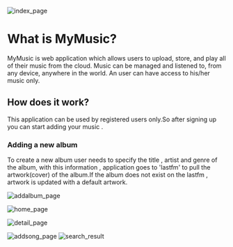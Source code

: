 ![index_page](https://cloud.githubusercontent.com/assets/22799847/26198609/930ac5aa-3bbe-11e7-8e83-b2f006c7cd74.PNG)

# What is MyMusic?

MyMusic is web application which allows users to upload, store, and play all of their music from the cloud. Music can be managed and listened to, from any device, anywhere in the world. An user can have access to  his/her music only.

## How does it work?

This application can be used by registered users only.So after signing up you can start adding your music .

### Adding a new album

To create a new album user needs to specify the title , artist and genre of the album, with this information , application goes to 'lastfm' to pull the artwork(cover) of the album.If the album does not exist on the lastfm , artwork is updated with a default artwork.

![addalbum_page](https://cloud.githubusercontent.com/assets/22799847/26198799/66f91060-3bbf-11e7-9206-6e64ba765cde.PNG)

![home_page](https://cloud.githubusercontent.com/assets/22799847/26198802/66fcbbd4-3bbf-11e7-9030-940273a57448.PNG)


![detail_page](https://cloud.githubusercontent.com/assets/22799847/26198803/66fcb97c-3bbf-11e7-822c-bde789479dd8.PNG)

![addsong_page](https://cloud.githubusercontent.com/assets/22799847/26198801/66fc4190-3bbf-11e7-99da-0e8389d1785a.PNG)
![search_result](https://cloud.githubusercontent.com/assets/22799847/26198800/66f9e300-3bbf-11e7-83e2-429c404a82c5.PNG)
